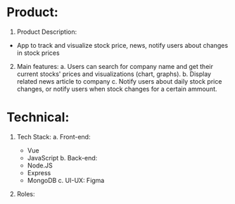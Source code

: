 # Product:
  1. Product Description:
  - App to track and visualize stock price, news, notify users about changes in stock prices
  2. Main features:
   a. Users can search for company name and get their current stocks' prices and visualizations (chart, graphs).
   b. Display related news article to company
   c. Notify users about daily stock price changes, or notify users when stock changes for a certain ammount.
   
# Technical:
  1. Tech Stack: 
    a. Front-end:
      - Vue
      - JavaScript 
    b. Back-end:
      - Node.JS
      - Express
      - MongoDB
    c. UI-UX: Figma
  
  2. Roles:
    

